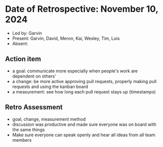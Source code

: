 # Date of Retrospective: November 10, 2024

* Led by: Garvin
* Present: Garvin, David, Meron, Kai, Wesley, Tim, Luis
* Absent:

## Action item

* a goal: communicate more especially when people's work are dependent on others'
* a change: be more active approving pull requests, properly making pull requests and using the kanban board
* a measurement: see how long each pull request stays up (timestamps)



## Retro Assessment

* goal, change, measurement method
* discussion was productive and made sure everyone was on board with the same things
* Make sure everyone can speak openly and hear all ideas from all team members
